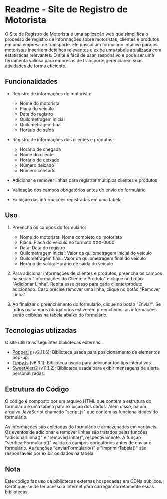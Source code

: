 # Readme - Site de Registro de Motorista

O Site de Registro de Motorista é uma aplicação web que simplifica o processo de registro de informações sobre motoristas, clientes e produtos em uma empresa de transporte. Ele possui um formulário intuitivo para os motoristas inserirem detalhes relevantes e exibe uma tabela atualizada com estatísticas relevantes. O site é fácil de usar, responsivo e pode ser uma ferramenta valiosa para empresas de transporte gerenciarem suas atividades de forma eficiente.

## Funcionalidades

- Registro de informações do motorista:
  - Nome do motorista
  - Placa do veículo
  - Data do registro
  - Quilometragem inicial
  - Quilometragem final
  - Horário de saída

- Registro de informações dos clientes e produtos:
  - Horário de chegada
  - Nome do cliente
  - Horário de deixado
  - Número deixado
  - Número coletado

- Adicionar e remover linhas para registrar múltiplos clientes e produtos

- Validação dos campos obrigatórios antes do envio do formulário

- Exibição das informações registradas em uma tabela

## Uso

1. Preencha os campos do formulário:
   - Nome do motorista: Nome completo do motorista
   - Placa: Placa do veículo no formato XXX-0000
   - Data: Data do registro
   - Quilometragem inicial: Valor da quilometragem inicial do veículo
   - Quilometragem final: Valor da quilometragem final do veículo
   - Horário de saída: Horário de saída do veículo

2. Para adicionar informações de clientes e produtos, preencha os campos na seção "Informações do Cliente e Produto" e clique no botão "Adicionar Linha". Repita esse passo para cada cliente/produto adicionado. Caso precise remover uma linha, clique no botão "Remover Linha".

3. Ao finalizar o preenchimento do formulário, clique no botão "Enviar". Se todos os campos obrigatórios estiverem preenchidos, as informações serão exibidas na tabela abaixo do formulário.

## Tecnologias utilizadas

O site utiliza as seguintes bibliotecas externas:

- [Popper.js](https://popper.js.org/) (v2.11.6): Biblioteca usada para posicionamento de elementos pop-up.
- [Tippy.js](https://atomiks.github.io/tippyjs/) (v6.3.1): Biblioteca usada para adicionar tooltips interativos.
- [SweetAlert2](https://sweetalert2.github.io/) (v11.1.2): Biblioteca usada para exibir mensagens de alerta personalizadas.

## Estrutura do Código

O código é composto por um arquivo HTML que contém a estrutura do formulário e uma tabela para exibição dos dados. Além disso, há um arquivo JavaScript chamado "script.js" que contém as funcionalidades do formulário.

As informações são coletadas do formulário e armazenadas em variáveis. Os eventos de adicionar e remover linhas são tratados pelas funções "adicionarLinha()" e "removerLinha()", respectivamente. A função "verificarFormulario()" valida os campos obrigatórios antes de enviar o formulário. As funções "enviarFormulario()" e "imprimirTabela()" são responsáveis por exibir os dados na tabela.

## Nota

Este código faz uso de bibliotecas externas hospedadas em CDNs públicos. Certifique-se de ter acesso à Internet para carregar corretamente essas bibliotecas.
